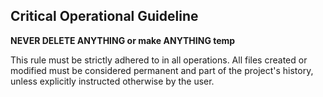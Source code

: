 ## Critical Operational Guideline

**NEVER DELETE ANYTHING or make ANYTHING temp**

This rule must be strictly adhered to in all operations. All files created or modified must be considered permanent and part of the project's history, unless explicitly instructed otherwise by the user.
